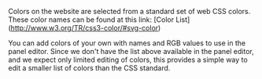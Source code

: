 Colors on the website are selected from a standard set of web CSS colors. These
color names can be found at this link: [Color List]
(http://www.w3.org/TR/css3-color/#svg-color)

You can add colors of your own with names and RGB values to use in the panel
editor. Since we don't have the list above available in the panel editor, and we
expect only limited editing of colors, this provides a simple way to edit a
smaller list of colors than the CSS standard.
